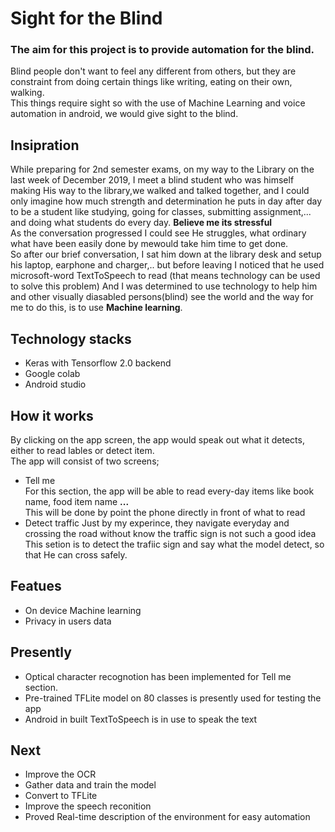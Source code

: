 # Sight for the Blind</br>
### The aim for this project is to provide automation for the blind.</br> 
Blind people don't want to feel any different from others, but they are constraint from doing certain things like writing, eating on their own, walking.</br>This things require sight so with the use of Machine Learning and voice automation in android, we would give sight to the blind.</br>
## Insipration</br>
While preparing for 2nd semester exams, on my way to the Library on the last week of December 2019, I meet a blind student who was himself making His way to the library,we walked and talked together, and I could only imagine how much strength and determination he puts in day after day to be a student like studying, going for classes, submitting assignment,... and doing what students do every day. <b>Believe me its stressful</b></br>
As the conversation progressed I could see He struggles, what ordinary what have been easily done by mewould take him time to get done.</br>
So after our brief conversation, I sat him down at the library desk and setup his laptop, earphone and charger,.. but before leaving I noticed that he used microsoft-word TextToSpeech to read (that means technology can be used to solve this problem)
And I was determined to use technology to help him and other visually diasabled persons(blind) see the world and the way for me to do this, is to use <b>Machine learning</b>.</br>
## Technology stacks
- Keras with Tensorflow 2.0 backend
- Google colab
- Android studio

## How it works
By clicking on the app screen, the app would speak out what it detects, either to read lables or detect item.</br>
The app will consist of two screens;
- Tell me </br>
For this section, the app will be able to read every-day items like book name, food item name <b>...</b></br> 
This will be done by point the phone directly in front of what to read
- Detect traffic
Just by my experince, they navigate everyday and crossing the road without know the traffic sign is not such a good idea</br>
This setion is to detect the trafiic sign and say what the model detect, so that He can cross safely.

## Featues
- On device Machine learning
- Privacy in users data

## Presently
- Optical character recognotion has been implemented for Tell me section. 
- Pre-trained TFLite model on 80 classes is presently used for testing the app
- Android in built TextToSpeech is in use to speak the text

## Next
- Improve the OCR
- Gather data and train the model
- Convert to TFLite
- Improve the speech reconition
- Proved Real-time description of the environment for easy automation
